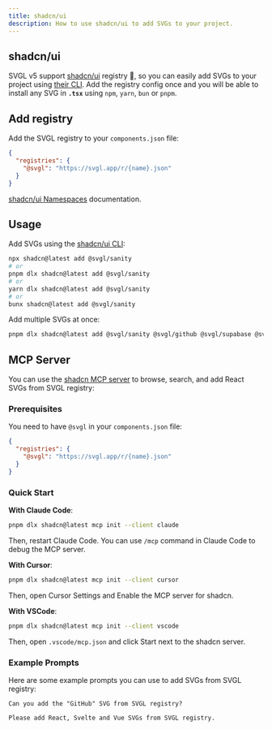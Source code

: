 ```yaml
---
title: shadcn/ui
description: How to use shadcn/ui to add SVGs to your project.
---
```


## shadcn/ui

SVGL v5 support [shadcn/ui](https://ui.shadcn.com/) registry 🎉, so you can easily add SVGs to your project using [their CLI](https://ui.shadcn.com/docs/cli). Add the registry config once and you will be able to install any SVG in **`.tsx`** using `npm`, `yarn`, `bun` or `pnpm`.

## Add registry

Add the SVGL registry to your `components.json` file:

```json
{
  "registries": {
    "@svgl": "https://svgl.app/r/{name}.json"
  }
}
```

[shadcn/ui Namespaces](https://ui.shadcn.com/docs/registry/namespace) documentation.

## Usage

Add SVGs using the [shadcn/ui CLI](https://ui.shadcn.com/docs/cli/installation):

```bash
npx shadcn@latest add @svgl/sanity
# or
pnpm dlx shadcn@latest add @svgl/sanity
# or
yarn dlx shadcn@latest add @svgl/sanity
# or
bunx shadcn@latest add @svgl/sanity
```

Add multiple SVGs at once:

```bash
pnpm dlx shadcn@latest add @svgl/sanity @svgl/github @svgl/supabase @svgl/vercel
```

## MCP Server

You can use the [shadcn MCP server](https://ui.shadcn.com/docs/mcp) to browse, search, and add React SVGs from SVGL registry:

### Prerequisites

You need to have `@svgl` in your `components.json` file:

```json
{
  "registries": {
    "@svgl": "https://svgl.app/r/{name}.json"
  }
}
```

### Quick Start

**With Claude Code**:

```bash
pnpm dlx shadcn@latest mcp init --client claude
```

Then, restart Claude Code. You can use `/mcp` command in Claude Code to debug the MCP server.

**With Cursor**:

```bash
pnpm dlx shadcn@latest mcp init --client cursor
```

Then, open Cursor Settings and Enable the MCP server for shadcn.

**With VSCode**:

```bash
pnpm dlx shadcn@latest mcp init --client vscode
```

Then, open `.vscode/mcp.json` and click Start next to the shadcn server.

### Example Prompts

Here are some example prompts you can use to add SVGs from SVGL registry:

```
Can you add the "GitHub" SVG from SVGL registry?
```

```
Please add React, Svelte and Vue SVGs from SVGL registry.
```
